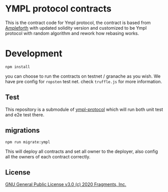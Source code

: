 # YMPL protocol contracts
This is the contract code for Ympl protocol, the contract is based from [Ampleforth](https://github.com/ampleforth/uFragments) with updated solidity version and customized to be Ympl protocol with random algorithm and rework how rebasing works.

# Development
```
npm install
```

you can choose to run the contracts on testnet / granache as you wish. We have pre config for `ropsten` test net. check `truffle.js` for more information.

## Test

This repository is a submodule of [ympl-protocol](https://github.com/ympl-protocol/ympl-protocol) which will run both unit test and e2e test there.


## migrations

```
npm run migrate:ympl
```
This will deploy all contracts and set all owner to the deployer, also config all the owners of each contract correctly.

## License

[GNU General Public License v3.0 (c) 2020 Fragments, Inc.](./LICENSE)
